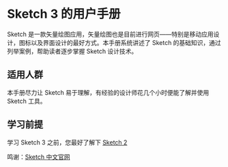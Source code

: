 # Sketch 3 的用户手册

Sketch 是一款矢量绘图应用，矢量绘图也是目前进行网页——特别是移动应用设计，图标以及界面设计的最好方式。本手册系统讲述了 Sketch 的基础知识，通过列举案例，帮助读者逐步掌握 Sketch 设计技术。

## 适用人群

本手册尽力让 Sketch 易于理解，有经验的设计师花几个小时便能了解并使用 Sketch 工具。

## 学习前提

学习 Sketch 3 之前，您最好了解下 [Sketch 2](http://www.sketchcn.com/chinese-user-manual-for-sketch2.html)

鸣谢：[Sketch 中文官网](http://sketchcn.com/sketch-chinese-user-manual.html#perfomance)

